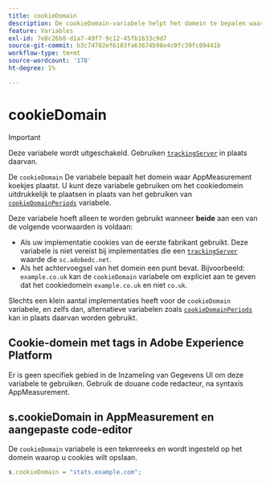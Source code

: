 ```yaml
---
title: cookieDomain
description: De cookieDomain-variabele helpt het domein te bepalen waarop cookies moeten worden ingesteld.
feature: Variables
exl-id: 7e8c26b8-d1a7-49f7-9c12-45fb1633c9d7
source-git-commit: b3c74782ef6183fa63674b98e4c0fc39fc09441b
workflow-type: tm+mt
source-wordcount: '178'
ht-degree: 1%

---
```


# cookieDomain

>[!IMPORTANT]
>
>Deze variabele wordt uitgeschakeld. Gebruiken [`trackingServer`](trackingserver.md) in plaats daarvan.

De `cookieDomain` De variabele bepaalt het domein waar AppMeasurement koekjes plaatst. U kunt deze variabele gebruiken om het cookiedomein uitdrukkelijk te plaatsen in plaats van het gebruiken van [`cookieDomainPeriods`](cookiedomainperiods.md) variabele.

Deze variabele hoeft alleen te worden gebruikt wanneer **beide** aan een van de volgende voorwaarden is voldaan:

* Als uw implementatie cookies van de eerste fabrikant gebruikt. Deze variabele is niet vereist bij implementaties die een [`trackingServer`](trackingserver.md) waarde die `sc.adobedc.net`.
* Als het achtervoegsel van het domein een punt bevat. Bijvoorbeeld: `example.co.uk` kan de `cookieDomain` variabele om expliciet aan te geven dat het cookiedomein `example.co.uk` en niet `co.uk`.

Slechts een klein aantal implementaties heeft voor de `cookieDomain` variabele, en zelfs dan, alternatieve variabelen zoals [`cookieDomainPeriods`](cookiedomainperiods.md) kan in plaats daarvan worden gebruikt.

## Cookie-domein met tags in Adobe Experience Platform

Er is geen specifiek gebied in de Inzameling van Gegevens UI om deze variabele te gebruiken. Gebruik de douane code redacteur, na syntaxis AppMeasurement.

## s.cookieDomain in AppMeasurement en aangepaste code-editor

De `cookieDomain` variabele is een tekenreeks en wordt ingesteld op het domein waarop u cookies wilt opslaan.

```js
s.cookieDomain = "stats.example.com";
```
